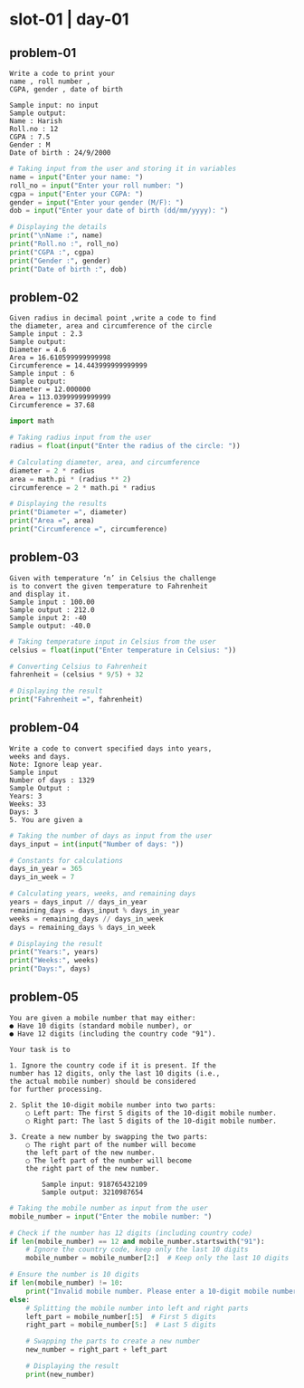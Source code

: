 # slot-01 | day-01

## problem-01

    Write a code to print your 
    name , roll number ,
    CGPA, gender , date of birth

    Sample input: no input
    Sample output:
    Name : Harish
    Roll.no : 12
    CGPA : 7.5
    Gender : M
    Date of birth : 24/9/2000

```python
# Taking input from the user and storing it in variables
name = input("Enter your name: ")
roll_no = input("Enter your roll number: ")
cgpa = input("Enter your CGPA: ")
gender = input("Enter your gender (M/F): ")
dob = input("Enter your date of birth (dd/mm/yyyy): ")

# Displaying the details
print("\nName :", name)
print("Roll.no :", roll_no)
print("CGPA :", cgpa)
print("Gender :", gender)
print("Date of birth :", dob)
```

## problem-02

    Given radius in decimal point ,write a code to find
    the diameter, area and circumference of the circle
    Sample input : 2.3
    Sample output:
    Diameter = 4.6
    Area = 16.610599999999998
    Circumference = 14.443999999999999
    Sample input : 6
    Sample output:
    Diameter = 12.000000
    Area = 113.03999999999999
    Circumference = 37.68

```python
import math

# Taking radius input from the user
radius = float(input("Enter the radius of the circle: "))

# Calculating diameter, area, and circumference
diameter = 2 * radius
area = math.pi * (radius ** 2)
circumference = 2 * math.pi * radius

# Displaying the results
print("Diameter =", diameter)
print("Area =", area)
print("Circumference =", circumference)
```

## problem-03

    Given with temperature ‘n’ in Celsius the challenge
    is to convert the given temperature to Fahrenheit
    and display it.
    Sample input : 100.00
    Sample output : 212.0
    Sample input 2: -40
    Sample output: -40.0

```python
# Taking temperature input in Celsius from the user
celsius = float(input("Enter temperature in Celsius: "))

# Converting Celsius to Fahrenheit
fahrenheit = (celsius * 9/5) + 32

# Displaying the result
print("Fahrenheit =", fahrenheit)
```


## problem-04

    Write a code to convert specified days into years,
    weeks and days.
    Note: Ignore leap year.
    Sample input
    Number of days : 1329
    Sample Output :
    Years: 3
    Weeks: 33
    Days: 3
    5. You are given a

```python
# Taking the number of days as input from the user
days_input = int(input("Number of days: "))

# Constants for calculations
days_in_year = 365
days_in_week = 7

# Calculating years, weeks, and remaining days
years = days_input // days_in_year
remaining_days = days_input % days_in_year
weeks = remaining_days // days_in_week
days = remaining_days % days_in_week

# Displaying the result
print("Years:", years)
print("Weeks:", weeks)
print("Days:", days)
```

## problem-05

    You are given a mobile number that may either:
    ● Have 10 digits (standard mobile number), or
    ● Have 12 digits (including the country code "91").
    
    Your task is to
    
    1. Ignore the country code if it is present. If the
    number has 12 digits, only the last 10 digits (i.e.,
    the actual mobile number) should be considered
    for further processing.

    2. Split the 10-digit mobile number into two parts:
        ○ Left part: The first 5 digits of the 10-digit mobile number.
        ○ Right part: The last 5 digits of the 10-digit mobile number.

    3. Create a new number by swapping the two parts:
        ○ The right part of the number will become
        the left part of the new number.
        ○ The left part of the number will become
        the right part of the new number.

            Sample input: 918765432109
            Sample output: 3210987654

```python
# Taking the mobile number as input from the user
mobile_number = input("Enter the mobile number: ")

# Check if the number has 12 digits (including country code)
if len(mobile_number) == 12 and mobile_number.startswith("91"):
    # Ignore the country code, keep only the last 10 digits
    mobile_number = mobile_number[2:]  # Keep only the last 10 digits

# Ensure the number is 10 digits
if len(mobile_number) != 10:
    print("Invalid mobile number. Please enter a 10-digit mobile number or a 12-digit number with country code.")
else:
    # Splitting the mobile number into left and right parts
    left_part = mobile_number[:5]  # First 5 digits
    right_part = mobile_number[5:]  # Last 5 digits

    # Swapping the parts to create a new number
    new_number = right_part + left_part

    # Displaying the result
    print(new_number)
```